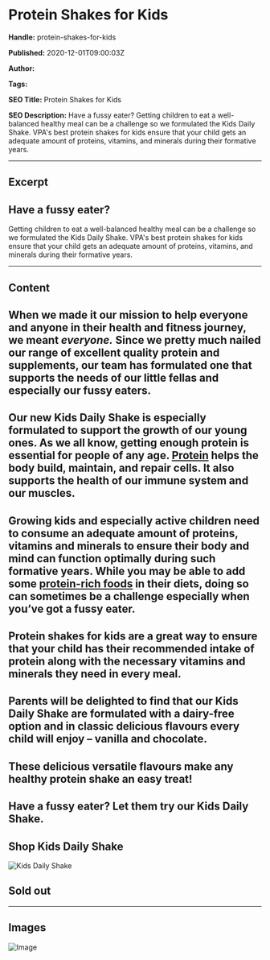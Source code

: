 # Protein Shakes for Kids

**Handle:** protein-shakes-for-kids

**Published:** 2020-12-01T09:00:03Z

**Author:**  

**Tags:** 

**SEO Title:** Protein Shakes for Kids

**SEO Description:** Have a fussy eater? Getting children to eat a well-balanced healthy meal can be a challenge so we formulated the Kids Daily Shake. VPA's best protein shakes for kids ensure that your child gets an adequate amount of proteins, vitamins, and minerals during their formative years.

---

## Excerpt

## Have a fussy eater?

Getting children to eat a well-balanced healthy meal can be a challenge so we formulated the Kids Daily Shake. VPA's best protein shakes for kids ensure that your child gets an adequate amount of proteins, vitamins, and minerals during their formative years.

---

## Content

## When we made it our mission to help everyone and anyone in their health and fitness journey, we meant *everyone.* Since we pretty much nailed our range of excellent quality protein and supplements, our team has formulated one that supports the needs of our little fellas and especially our fussy eaters.

## Our new **Kids Daily Shake** is especially formulated to support the growth of our young ones. As we all know, getting enough protein is essential for people of any age. [Protein](https://www.vpa.com.au/blogs/diet-and-nutrition/protein-protein-shakes-what-you-need-to-know) helps the body build, maintain, and repair cells. It also supports the health of our immune system and our muscles.

## Growing kids and especially active children need to consume an adequate amount of proteins, vitamins and minerals to ensure their body and mind can function optimally during such formative years. While you may be able to add some [protein-rich foods](https://www.vpa.com.au/blogs/supplements/the-different-protein-typeswhat-are-the-different-types-of-protein-and-what-s-the-difference-find-out-more-by-reading-this-blog) in their diets, doing so can sometimes be a challenge especially when you’ve got a fussy eater.

## Protein shakes for kids are a great way to ensure that your child has their recommended intake of protein along with the necessary vitamins and minerals they need in every meal.

## Parents will be delighted to find that our **Kids Daily Shake** are formulated with a dairy-free option and in classic delicious flavours every child will enjoy – vanilla and chocolate.

## These delicious versatile flavours make any healthy protein shake an easy treat!

## Have a fussy eater? Let them try our Kids Daily Shake.

## **Shop Kids Daily Shake**

![Kids Daily Shake](https://i.shgcdn.com/f4c4f7bd-8aac-49f9-8543-9fadcfadba88/-/format/auto/-/preview/3000x3000/-/quality/lighter/)

## **Sold out**

---

## Images

![Image](undefined)

